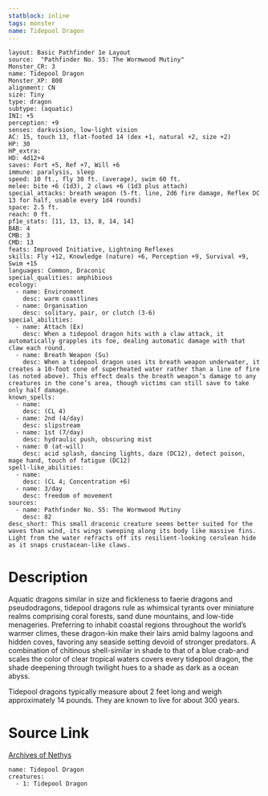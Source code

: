 ```yaml
---
statblock: inline
tags: monster
name: Tidepool Dragon
---
```

```statblock
layout: Basic Pathfinder 1e Layout
source:  "Pathfinder No. 55: The Wormwood Mutiny"
Monster_CR: 3
name: Tidepool Dragon
Monster_XP: 800
alignment: CN
size: Tiny
type: dragon
subtype: (aquatic)
INI: +5
perception: +9
senses: darkvision, low-light vision
AC: 15, touch 13, flat-footed 14 (dex +1, natural +2, size +2)
HP: 30
HP_extra: 
HD: 4d12+4
saves: Fort +5, Ref +7, Will +6
immune: paralysis, sleep
speed: 10 ft., fly 30 ft. (average), swim 60 ft.
melee: bite +6 (1d3), 2 claws +6 (1d3 plus attach)
special_attacks: breath weapon (5-ft. line, 2d6 fire damage, Reflex DC 13 for half, usable every 1d4 rounds)
space: 2.5 ft.
reach: 0 ft.
pf1e_stats: [11, 13, 13, 8, 14, 14]
BAB: 4
CMB: 3
CMD: 13
feats: Improved Initiative, Lightning Reflexes
skills: Fly +12, Knowledge (nature) +6, Perception +9, Survival +9, Swim +15
languages: Common, Draconic
special_qualities: amphibious
ecology:
  - name: Environment
    desc: warm coastlines
  - name: Organisation
    desc: solitary, pair, or clutch (3-6)
special_abilities:
  - name: Attach (Ex)
    desc: When a tidepool dragon hits with a claw attack, it automatically grapples its foe, dealing automatic damage with that claw each round.
  - name: Breath Weapon (Su)
    desc: When a tidepool dragon uses its breath weapon underwater, it creates a 10-foot cone of superheated water rather than a line of fire (as noted above). This effect deals the breath weapon’s damage to any creatures in the cone’s area, though victims can still save to take only half damage.
known_spells:
  - name:
    desc: (CL 4)
  - name: 2nd (4/day)
    desc: slipstream
  - name: 1st (7/day)
    desc: hydraulic push, obscuring mist
  - name: 0 (at-will)
    desc: acid splash, dancing lights, daze (DC12), detect poison, mage hand, touch of fatigue (DC12)
spell-like_abilities:
  - name:
    desc: (CL 4; Concentration +6)
  - name: 3/day
    desc: freedom of movement
sources:
  - name: Pathfinder No. 55: The Wormwood Mutiny
    desc: 82
desc_short: This small draconic creature seems better suited for the waves than wind, its wings sweeping along its body like massive fins. Light from the water refracts off its resilient-looking cerulean hide as it snaps crustacean-like claws.
```
# Description
Aquatic dragons similar in size and fickleness to faerie dragons and pseudodragons, tidepool dragons rule as whimsical tyrants over miniature realms comprising coral forests, sand dune mountains, and low-tide menageries. Preferring to inhabit coastal regions throughout the world’s warmer climes, these dragon-kin make their lairs amid balmy lagoons and hidden coves, favoring any seaside setting devoid of stronger predators. A combination of chitinous shell-similar in shade to that of a blue crab-and scales the color of clear tropical waters covers every tidepool dragon, the shade deepening through twilight hues to a shade as dark as a ocean abyss.

Tidepool dragons typically measure about 2 feet long and weigh approximately 14 pounds. They are known to live for about 300 years.
# Source Link
[Archives of Nethys](https://aonprd.com/MonsterDisplay.aspx?ItemName=Tidepool%20Dragon)
```encounter-table
name: Tidepool Dragon
creatures:
  - 1: Tidepool Dragon
```
